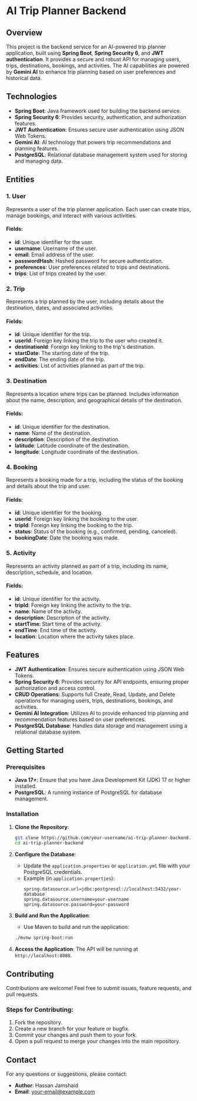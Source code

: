 # AI Trip Planner Backend

## Overview
This project is the backend service for an AI-powered trip planner application, built using **Spring Boot**, **Spring Security 6**, and **JWT authentication**. It provides a secure and robust API for managing users, trips, destinations, bookings, and activities. The AI capabilities are powered by **Gemini AI** to enhance trip planning based on user preferences and historical data.

## Technologies
- **Spring Boot**: Java framework used for building the backend service.
- **Spring Security 6**: Provides security, authentication, and authorization features.
- **JWT Authentication**: Ensures secure user authentication using JSON Web Tokens.
- **Gemini AI**: AI technology that powers trip recommendations and planning features.
- **PostgreSQL**: Relational database management system used for storing and managing data.

## Entities

### 1. User
Represents a user of the trip planner application. Each user can create trips, manage bookings, and interact with various activities.

#### Fields:
- **id**: Unique identifier for the user.
- **username**: Username of the user.
- **email**: Email address of the user.
- **passwordHash**: Hashed password for secure authentication.
- **preferences**: User preferences related to trips and destinations.
- **trips**: List of trips created by the user.

### 2. Trip
Represents a trip planned by the user, including details about the destination, dates, and associated activities.

#### Fields:
- **id**: Unique identifier for the trip.
- **userId**: Foreign key linking the trip to the user who created it.
- **destinationId**: Foreign key linking to the trip's destination.
- **startDate**: The starting date of the trip.
- **endDate**: The ending date of the trip.
- **activities**: List of activities planned as part of the trip.

### 3. Destination
Represents a location where trips can be planned. Includes information about the name, description, and geographical details of the destination.

#### Fields:
- **id**: Unique identifier for the destination.
- **name**: Name of the destination.
- **description**: Description of the destination.
- **latitude**: Latitude coordinate of the destination.
- **longitude**: Longitude coordinate of the destination.

### 4. Booking
Represents a booking made for a trip, including the status of the booking and details about the trip and user.

#### Fields:
- **id**: Unique identifier for the booking.
- **userId**: Foreign key linking the booking to the user.
- **tripId**: Foreign key linking the booking to the trip.
- **status**: Status of the booking (e.g., confirmed, pending, canceled).
- **bookingDate**: Date the booking was made.

### 5. Activity
Represents an activity planned as part of a trip, including its name, description, schedule, and location.

#### Fields:
- **id**: Unique identifier for the activity.
- **tripId**: Foreign key linking the activity to the trip.
- **name**: Name of the activity.
- **description**: Description of the activity.
- **startTime**: Start time of the activity.
- **endTime**: End time of the activity.
- **location**: Location where the activity takes place.

## Features
- **JWT Authentication**: Ensures secure authentication using JSON Web Tokens.
- **Spring Security 6**: Provides security for API endpoints, ensuring proper authorization and access control.
- **CRUD Operations**: Supports full Create, Read, Update, and Delete operations for managing users, trips, destinations, bookings, and activities.
- **Gemini AI Integration**: Utilizes AI to provide enhanced trip planning and recommendation features based on user preferences.
- **PostgreSQL Database**: Handles data storage and management using a relational database system.

## Getting Started

### Prerequisites
- **Java 17+**: Ensure that you have Java Development Kit (JDK) 17 or higher installed.
- **PostgreSQL**: A running instance of PostgreSQL for database management.

### Installation

1. **Clone the Repository**:
    ```bash
    git clone https://github.com/your-username/ai-trip-planner-backend.git
    cd ai-trip-planner-backend
    ```

2. **Configure the Database**:
   - Update the `application.properties` or `application.yml` file with your PostgreSQL credentials.
   - Example (in `application.properties`):
     ```properties
     spring.datasource.url=jdbc:postgresql://localhost:5432/your-database
     spring.datasource.username=your-username
     spring.datasource.password=your-password
     ```

3. **Build and Run the Application**:
    - Use Maven to build and run the application:
    ```bash
    ./mvnw spring-boot:run
    ```

4. **Access the Application**:
   The API will be running at `http://localhost:8080`.

## Contributing
Contributions are welcome! Feel free to submit issues, feature requests, and pull requests.

### Steps for Contributing:
1. Fork the repository.
2. Create a new branch for your feature or bugfix.
3. Commit your changes and push them to your fork.
4. Open a pull request to merge your changes into the main repository.

## Contact
For any questions or suggestions, please contact:

- **Author**: Hassan Jamshaid
- **Email**: your-email@example.com

